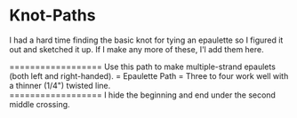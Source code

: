 # Knot-Paths

I had a hard time finding the basic knot for tying an epaulette so I figured it out and sketched it up.  If I make any more of these, I'l add them here.

==================   Use this path to make multiple-strand epaulets (both left and right-handed).
= Epaulette Path =   Three to four work well with a thinner (1/4") twisted line.  
==================   I hide the beginning and end under the second middle crossing.
